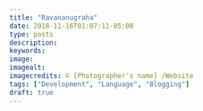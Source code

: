 ```yaml
---
title: "Ravananugraha"
date: 2018-11-16T01:07:11-05:00
type: posts
description:
keywords:
image:
imagealt:
imagecredits: © [Photographer's name] /Website
tags: ["Development", "Language", "Blogging"]
draft: true
---
```

[comment]: # ( Post include personal views, articles, tutorials. )
